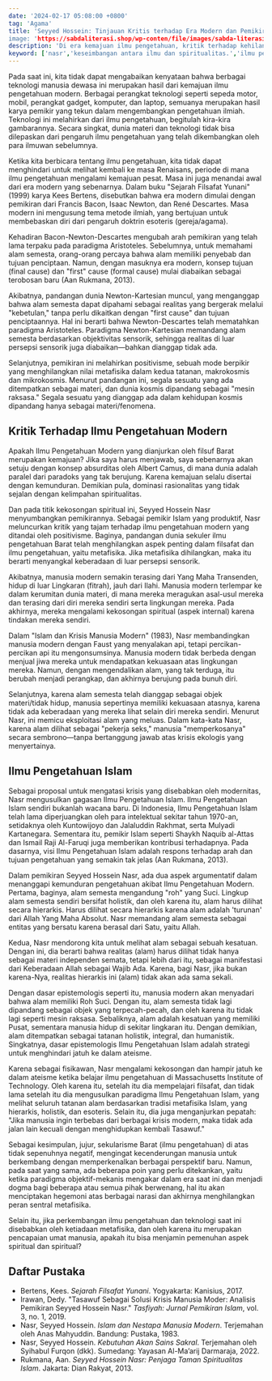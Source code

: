 ```yaml
---
date: '2024-02-17 05:08:00 +0800'
tag: 'Agama'
title: 'Seyyed Hossein: Tinjauan Kritis terhadap Era Modern dan Pemikiran Islam
image: 'https://sabdaliterasi.shop/wp-conten/file/images/sabda-literasi-seyyed-hossein-tinjauan-kritis-terhadap-era-modern-dan-pemikiran-islam.jpg
description: 'Di era kemajuan ilmu pengetahuan, kritik terhadap kehilangan spiritualitas muncul. Solusi holistik Nasr menawarkan keseimbangan antara ilmu dan spiritualitas.'
keyword: ['nasr','keseimbangan antara ilmu dan spiritualitas.','ilmu pengetahuan','kritik','spiritualitas','solusi holistik','keseimbanga']
---
```

<p>Pada saat ini, kita tidak dapat mengabaikan kenyataan bahwa berbagai teknologi manusia dewasa ini merupakan hasil dari kemajuan ilmu pengetahuan modern. Berbagai perangkat teknologi seperti sepeda motor, mobil, perangkat gadget, komputer, dan laptop, semuanya merupakan hasil karya pemikir yang tekun dalam mengembangkan pengetahuan ilmiah. Teknologi ini melahirkan dari ilmu pengetahuan, begitulah kira-kira gambarannya. Secara singkat, dunia materi dan teknologi tidak bisa dilepaskan dari pengaruh ilmu pengetahuan yang telah dikembangkan oleh para ilmuwan sebelumnya.</p><p>Ketika kita berbicara tentang ilmu pengetahuan, kita tidak dapat menghindari untuk melihat kembali ke masa Renaisans, periode di mana ilmu pengetahuan mengalami kemajuan pesat. Masa ini juga menandai awal dari era modern yang sebenarnya. Dalam buku "Sejarah Filsafat Yunani" (1999) karya Kees Bertens, disebutkan bahwa era modern dimulai dengan pemikiran dari Francis Bacon, Isaac Newton, dan René Descartes. Masa modern ini mengusung tema metode ilmiah, yang bertujuan untuk membebaskan diri dari pengaruh doktrin esoteris (gereja/agama).</p><p>Kehadiran Bacon-Newton-Descartes mengubah arah pemikiran yang telah lama terpaku pada paradigma Aristoteles. Sebelumnya, untuk memahami alam semesta, orang-orang percaya bahwa alam memiliki penyebab dan tujuan penciptaan. Namun, dengan masuknya era modern, konsep tujuan (final cause) dan "first" cause (formal cause) mulai diabaikan sebagai terobosan baru (Aan Rukmana, 2013).</p><p>Akibatnya, pandangan dunia Newton-Kartesian muncul, yang menganggap bahwa alam semesta dapat dipahami sebagai realitas yang bergerak melalui "kebetulan," tanpa perlu dikaitkan dengan "first cause" dan tujuan penciptaannya. Hal ini berarti bahwa Newton-Descartes telah mematahkan paradigma Aristoteles. Paradigma Newton-Kartesian memandang alam semesta berdasarkan objektivitas sensorik, sehingga realitas di luar persepsi sensorik juga diabaikan—bahkan dianggap tidak ada.</p><p>Selanjutnya, pemikiran ini melahirkan positivisme, sebuah mode berpikir yang menghilangkan nilai metafisika dalam kedua tatanan, makrokosmis dan mikrokosmis. Menurut pandangan ini, segala sesuatu yang ada ditempatkan sebagai materi, dan dunia kosmis dipandang sebagai "mesin raksasa." Segala sesuatu yang dianggap ada dalam kehidupan kosmis dipandang hanya sebagai materi/fenomena.</p><h2>Kritik Terhadap Ilmu Pengetahuan Modern </h2><p>Apakah Ilmu Pengetahuan Modern yang dianjurkan oleh filsuf Barat merupakan kemajuan? Jika saya harus menjawab, saya sebenarnya akan setuju dengan konsep absurditas oleh Albert Camus, di mana dunia adalah paralel dari paradoks yang tak berujung. Karena kemajuan selalu disertai dengan kemunduran. Demikian pula, dominasi rasionalitas yang tidak sejalan dengan kelimpahan spiritualitas.</p><p>Dan pada titik kekosongan spiritual ini, Seyyed Hossein Nasr menyumbangkan pemikirannya. Sebagai pemikir Islam yang produktif, Nasr meluncurkan kritik yang tajam terhadap ilmu pengetahuan modern yang ditandai oleh positivisme. Baginya, pandangan dunia sekuler ilmu pengetahuan Barat telah menghilangkan aspek penting dalam filsafat dan ilmu pengetahuan, yaitu metafisika. Jika metafisika dihilangkan, maka itu berarti menyangkal keberadaan di luar persepsi sensorik.</p><p>Akibatnya, manusia modern semakin terasing dari Yang Maha Transenden, hidup di luar Lingkaran (fitrah), jauh dari Ilahi. Manusia modern terlempar ke dalam kerumitan dunia materi, di mana mereka meragukan asal-usul mereka dan terasing dari diri mereka sendiri serta lingkungan mereka. Pada akhirnya, mereka mengalami kekosongan spiritual (aspek internal) karena tindakan mereka sendiri.</p><p>Dalam "Islam dan Krisis Manusia Modern" (1983), Nasr membandingkan manusia modern dengan Faust yang menyalakan api, tetapi percikan-percikan api itu mengonsumsinya. Manusia modern tidak berbeda dengan menjual jiwa mereka untuk mendapatkan kekuasaan atas lingkungan mereka. Namun, dengan mengendalikan alam, yang tak terduga, itu berubah menjadi perangkap, dan akhirnya berujung pada bunuh diri.</p><p>Selanjutnya, karena alam semesta telah dianggap sebagai objek materi/tidak hidup, manusia sepertinya memiliki kekuasaan atasnya, karena tidak ada keberadaan yang mereka lihat selain diri mereka sendiri. Menurut Nasr, ini memicu eksploitasi alam yang meluas. Dalam kata-kata Nasr, karena alam dilihat sebagai "pekerja seks," manusia "memperkosanya" secara sembrono—tanpa bertanggung jawab atas krisis ekologis yang menyertainya.</p><h2>Ilmu Pengetahuan Islam </h2><p>Sebagai proposal untuk mengatasi krisis yang disebabkan oleh modernitas, Nasr mengusulkan gagasan Ilmu Pengetahuan Islam. Ilmu Pengetahuan Islam sendiri bukanlah wacana baru. Di Indonesia, Ilmu Pengetahuan Islam telah lama diperjuangkan oleh para intelektual sekitar tahun 1970-an, setidaknya oleh Kuntowijoyo dan Jalaluddin Rakhmat, serta Mulyadi Kartanegara. Sementara itu, pemikir Islam seperti Shaykh Naquib al-Attas dan Ismail Raji Al-Faruqi juga memberikan kontribusi terhadapnya. Pada dasarnya, visi Ilmu Pengetahuan Islam adalah respons terhadap arah dan tujuan pengetahuan yang semakin tak jelas (Aan Rukmana, 2013).</p><p>Dalam pemikiran Seyyed Hossein Nasr, ada dua aspek argumentatif dalam menanggapi kemunduran pengetahuan akibat Ilmu Pengetahuan Modern. Pertama, baginya, alam semesta mengandung "roh" yang Suci. Lingkup alam semesta sendiri bersifat holistik, dan oleh karena itu, alam harus dilihat secara hierarkis. Harus dilihat secara hierarkis karena alam adalah 'turunan' dari Allah Yang Maha Absolut. Nasr memandang alam semesta sebagai entitas yang bersatu karena berasal dari Satu, yaitu Allah.</p><p>Kedua, Nasr mendorong kita untuk melihat alam sebagai sebuah kesatuan. Dengan ini, dia berarti bahwa realitas (alam) harus dilihat tidak hanya sebagai materi independen semata, tetapi lebih dari itu, sebagai manifestasi dari Keberadaan Allah sebagai Wajib Ada. Karena, bagi Nasr, jika bukan karena-Nya, realitas hierarkis ini (alam) tidak akan ada sama sekali.</p><p>Dengan dasar epistemologis seperti itu, manusia modern akan menyadari bahwa alam memiliki Roh Suci. Dengan itu, alam semesta tidak lagi dipandang sebagai objek yang terpecah-pecah, dan oleh karena itu tidak lagi seperti mesin raksasa. Sebaliknya, alam adalah kesatuan yang memiliki Pusat, sementara manusia hidup di sekitar lingkaran itu. Dengan demikian, alam ditempatkan sebagai tatanan holistik, integral, dan humanistik. Singkatnya, dasar epistemologis Ilmu Pengetahuan Islam adalah strategi untuk menghindari jatuh ke dalam ateisme.</p><p>Karena sebagai fisikawan, Nasr mengalami kekosongan dan hampir jatuh ke dalam ateisme ketika belajar ilmu pengetahuan di Massachusetts Institute of Technology. Oleh karena itu, setelah itu dia mempelajari filsafat, dan tidak lama setelah itu dia mengusulkan paradigma Ilmu Pengetahuan Islam, yang melihat seluruh tatanan alam berdasarkan tradisi metafisika Islam, yang hierarkis, holistik, dan esoteris. Selain itu, dia juga menganjurkan pepatah: "Jika manusia ingin terbebas dari berbagai krisis modern, maka tidak ada jalan lain kecuali dengan menghidupkan kembali Tasawuf."</p><p>Sebagai kesimpulan, jujur, sekularisme Barat (ilmu pengetahuan) di atas tidak sepenuhnya negatif, mengingat kecenderungan manusia untuk berkembang dengan memperkenalkan berbagai perspektif baru. Namun, pada saat yang sama, ada beberapa poin yang perlu ditekankan, yaitu ketika paradigma objektif-mekanis mengakar dalam era saat ini dan menjadi dogma bagi beberapa atau semua pihak berwenang, hal itu akan menciptakan hegemoni atas berbagai narasi dan akhirnya menghilangkan peran sentral metafisika.</p><p>Selain itu, jika perkembangan ilmu pengetahuan dan teknologi saat ini disebabkan oleh ketiadaan metafisika, dan oleh karena itu merupakan pencapaian umat manusia, apakah itu bisa menjamin pemenuhan aspek spiritual dan spiritual?</p><h2>Daftar Pustaka</h2><ul><li>Bertens, Kees. <em>Sejarah Filsafat Yunani</em>. Yogyakarta: Kanisius, 2017.</li><li>Irawan, Dedy. "Tasawuf Sebagai Solusi Krisis Manusia Moder: Analisis Pemikiran Seyyed Hossein Nasr." <em>Tasfiyah: Jurnal Pemikiran Islam</em>, vol. 3, no. 1, 2019.</li><li>Nasr, Seyyed Hossein. <em>Islam dan Nestapa Manusia Modern</em>. Terjemahan oleh Anas Mahyuddin. Bandung: Pustaka, 1983.</li><li>Nasr, Seyyed Hossein. <em>Kebutuhan Akan Sains Sakral</em>. Terjemahan oleh Syihabul Furqon (dkk). Sumedang: Yayasan Al-Ma’arij Darmaraja, 2022.</li><li>Rukmana, Aan. <em>Seyyed Hossein Nasr: Penjaga Taman Spiritualitas Islam</em>. Jakarta: Dian Rakyat, 2013.</li></ul>